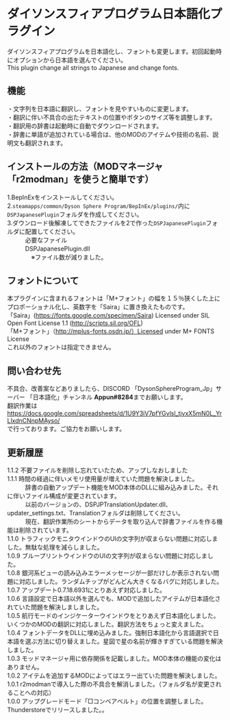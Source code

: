 # ダイソンスフィアプログラム日本語化プラグイン　
ダイソンスフィアプログラムを日本語化し、フォントも変更します。初回起動時にオプションから日本語を選んでください。<br>
This plugin change all strings to Japanese and change fonts.<br>

## 機能
・文字列を日本語に翻訳し、フォントを見やすいものに変更します。<br>
・翻訳に伴い不具合の出たテキストの位置やボタンのサイズ等を調整します。<br>
・翻訳用の辞書は起動時に自動でダウンロードされます。<br>
・辞書に単語が追加されている場合は、他のMODのアイテムや技術の名前、説明文も翻訳されます。<br>

## インストールの方法（MODマネージャ「r2modman」を使うと簡単です）　
1.BepInExをインストールしてください。<br>
2.`steamapps/common/Dyson Sphere Program/BepInEx/plugins/`内に`DSPJapanesePlugin`フォルダを作成してください。<br>
3.ダウンロード後解凍してできたファイルを2で作った`DSPJapanesePlugin`フォルダに配置してください。<br>
　　　必要なファイル<br>
　　　DSPJapanesePlugin.dll<br>
　　　　※ファイル数が減りました。<br>

## フォントについて
本プラグインに含まれるフォントは「M+フォント」の幅を１５％狭くした上にプロポーショナル化し、英数字を「Saira」に置き換えたものです。<br>
「Saira」(https://fonts.google.com/specimen/Saira) Licensed under SIL Open Font License 1.1 (http://scripts.sil.org/OFL)<br>
「M+フォント」（http://mplus-fonts.osdn.jp/）Licensed under M+ FONTS License<br>
これ以外のフォントは指定できません。<br>

## 問い合わせ先
不具合、改善案などありましたら、DISCORD 「DysonSphereProgram_Jp」サーバー 「日本語化」チャンネル **Appun#8284**までお願いします。<br>
翻訳作業は<br>
https://docs.google.com/spreadsheets/d/1U9Y3iV7pfYGvlsl_tjvxX5mN0L_YrLlxdnCNnpMAyso/<br>
で行っております。ご協力をお願いします。<br>

## 更新履歴
1.1.2 不要ファイルを削除し忘れていたため、アップしなおしました<br>
1.1.1 時間の経過に伴いメモリ使用量が増えていた問題を解決しました。<br>
　　　辞書の自動アップデート機能をMOD本体のDLLに組み込みました。それに伴いファイル構成が変更されています。<br>
　　　以前のバージョンの、DSPJPTranslationUpdater.dll、updater_settings.txt、Translationフォルダは削除してください。<br>
　　　現在、翻訳作業所のシートからデータを取り込んで辞書ファイルを作る機能は削除されています。<br>
1.1.0 トラフィックモニタウインドウのUIの文字列が収まらない問題に対応しました。無駄な処理を減らしました。<br>
1.0.9 ブループリントウインドウのUIの文字列が収まらない問題に対応しました。<br>
1.0.8 銀河系ビューの読み込みエラーメッセージが一部だけしか表示されない問題に対応しました。ランダムチップがどんどん大きくなるバグに対応しました。<br>
1.0.7 アップデート0.7.18.6931にとりあえず対応しました。<br>
1.0.6 言語設定で日本語以外を選んでも、MODで追加したアイテムが日本語化されていた問題を解決しましました。<br>
1.0.5 航行モードのインジケーターウインドウをとりあえず日本語化しました。いくつかのMODの翻訳に対応しました。翻訳方法をちょっと変えました。<br>
1.0.4 フォントデータをDLLに埋め込みました。強制日本語化から言語選択で日本語を選ぶ方法に切り替えました。星図で星の名前が輝きすぎている問題を解決しました。<br>
1.0.3 モッドマネージャ用に依存関係を記載しました。MOD本体の機能の変化はありません。<br>
1.0.2 アイテムを追加するMODによってはエラー出ていた問題を解決しました。<br>
1.0.1 r2modmanで導入した際の不具合を解消しました。（フォルダ名が変更されることへの対応）<br>
1.0.0 アップグレードモード「□コンベアベルト」の位置を調整しました。Thunderstoreでリリースしました。。<br>




